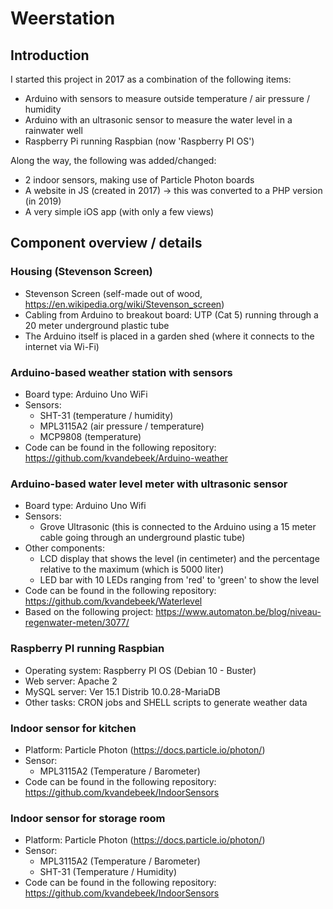 # Weerstation

## Introduction

I started this project in 2017 as a combination of the following items:
* Arduino with sensors to measure outside temperature / air pressure / humidity
* Arduino with an ultrasonic sensor to measure the water level in a rainwater well
* Raspberry Pi running Raspbian (now 'Raspberry PI OS')

Along the way, the following was added/changed:
* 2 indoor sensors, making use of Particle Photon boards
* A website in JS (created in 2017) -> this was converted to a PHP version (in 2019)
* A very simple iOS app (with only a few views)

## Component overview / details

### Housing (Stevenson Screen)

* Stevenson Screen (self-made out of wood, https://en.wikipedia.org/wiki/Stevenson_screen)
* Cabling from Arduino to breakout board: UTP (Cat 5) running through a 20 meter underground plastic tube
* The Arduino itself is placed in a garden shed (where it connects to the internet via Wi-Fi)

### Arduino-based weather station with sensors

* Board type: Arduino Uno WiFi
* Sensors: 
  * SHT-31 (temperature / humidity)
  * MPL3115A2 (air pressure / temperature)
  * MCP9808 (temperature)
* Code can be found in the following repository: https://github.com/kvandebeek/Arduino-weather

### Arduino-based water level meter with ultrasonic sensor

* Board type: Arduino Uno Wifi
* Sensors:
  * Grove Ultrasonic (this is connected to the Arduino using a 15 meter cable going through an underground plastic tube)
* Other components:
  * LCD display that shows the level (in centimeter) and the percentage relative to the maximum (which is 5000 liter)
  * LED bar with 10 LEDs ranging from 'red' to 'green' to show the level
* Code can be found in the following repository: https://github.com/kvandebeek/Waterlevel
* Based on the following project: https://www.automaton.be/blog/niveau-regenwater-meten/3077/

### Raspberry PI running Raspbian

* Operating system: Raspberry PI OS (Debian 10 - Buster)
* Web server: Apache 2
* MySQL server: Ver 15.1 Distrib 10.0.28-MariaDB
* Other tasks: CRON jobs and SHELL scripts to generate weather data

### Indoor sensor for kitchen
* Platform: Particle Photon (https://docs.particle.io/photon/)
* Sensor:
  * MPL3115A2 (Temperature / Barometer)
* Code can be found in the following repository: https://github.com/kvandebeek/IndoorSensors

### Indoor sensor for storage room
* Platform: Particle Photon (https://docs.particle.io/photon/)
* Sensor:
  * MPL3115A2 (Temperature / Barometer)
  * SHT-31 (Temperature / Humidity)
* Code can be found in the following repository: https://github.com/kvandebeek/IndoorSensors
